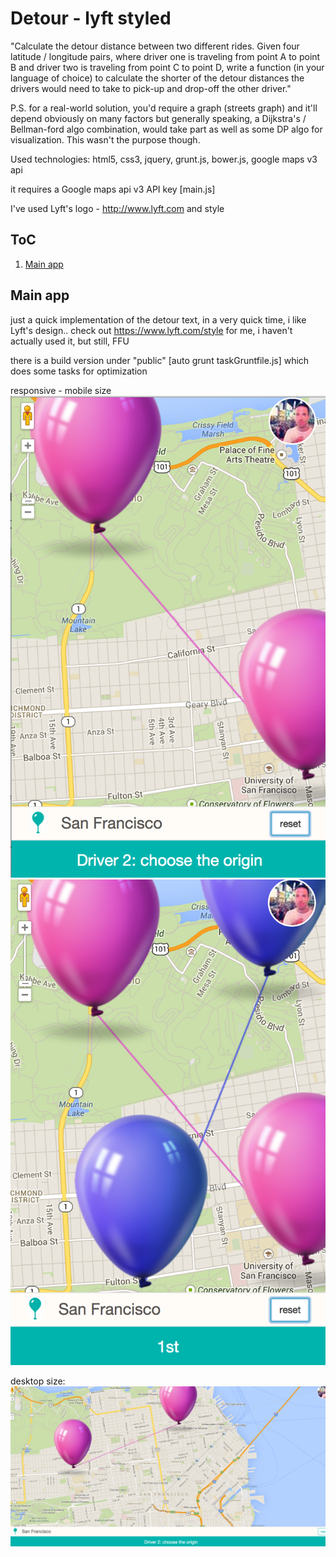 Detour - lyft styled
====================

"Calculate the detour distance between two different rides. Given four latitude / longitude pairs, where driver one is traveling from point A to point B and driver two is traveling from point C to point D, write a function (in your language of choice) to calculate the shorter of the detour distances the drivers would need to take to pick-up and drop-off the other driver."


P.S.
for a real-world solution, you'd require a graph (streets graph) and it'll depend obviously on many factors but generally speaking, a Dijkstra's / Bellman-ford algo combination, would take part as well as some DP algo for visualization. This wasn't the purpose though.



Used technologies: html5, css3, jquery, grunt.js, bower.js, google maps v3 api


it requires a Google maps api v3 API key [main.js]

I've used Lyft's logo - http://www.lyft.com and style 


ToC
---------------------

1. [Main app](#main)


<a name="main">Main app</a>
---------------------

just a quick implementation of the detour text, in a very quick time, i like Lyft's design.. 
check out https://www.lyft.com/style for me, i haven't actually used it, but still, FFU

there is a build version under "public" [auto grunt taskGruntfile.js] which does some tasks for optimization


responsive - mobile size
![](https://raw.githubusercontent.com/xmen4u/detour/master/img1.png)
![](https://raw.githubusercontent.com/xmen4u/detour/master/img2.png)

desktop size:
![](https://raw.githubusercontent.com/xmen4u/detour/master/img3.png)
